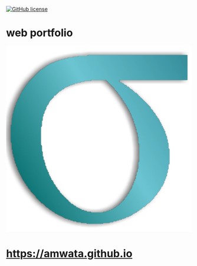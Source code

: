 <a href="https://github.com/amwata/amwata.github.io/blob/master/LICENSE"><img alt="GitHub license" src="https://img.shields.io/github/license/amwata/amwata.github.io"></a>

# web portfolio

<img alt="profile" src="https://github.com/amwata/amwata.github.io/blob/master/imgs/sigma.png">

# https://amwata.github.io
